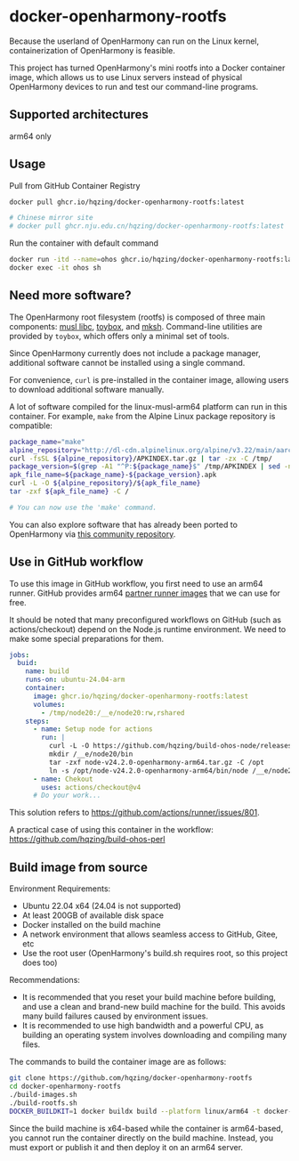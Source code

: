 # docker-openharmony-rootfs
Because the userland of OpenHarmony can run on the Linux kernel, containerization of OpenHarmony is feasible.

This project has turned OpenHarmony's mini rootfs into a Docker container image, which allows us to use Linux servers instead of physical OpenHarmony devices to run and test our command-line programs.

## Supported architectures
arm64 only

## Usage
Pull from GitHub Container Registry
```sh
docker pull ghcr.io/hqzing/docker-openharmony-rootfs:latest

# Chinese mirror site
# docker pull ghcr.nju.edu.cn/hqzing/docker-openharmony-rootfs:latest
```

Run the container with default command
```sh
docker run -itd --name=ohos ghcr.io/hqzing/docker-openharmony-rootfs:latest
docker exec -it ohos sh
```

## Need more software?
The OpenHarmony root filesystem (rootfs) is composed of three main components: [musl libc](https://musl.libc.org), [toybox](https://landley.net/toybox), and [mksh](https://github.com/MirBSD/mksh). Command-line utilities are provided by `toybox`, which offers only a minimal set of tools.

Since OpenHarmony currently does not include a package manager, additional software cannot be installed using a single command.

For convenience, `curl` is pre-installed in the container image, allowing users to download additional software manually.

A lot of software compiled for the linux-musl-arm64 platform can run in this container. For example, `make` from the Alpine Linux package repository is compatible:

```sh
package_name="make"
alpine_repository="http://dl-cdn.alpinelinux.org/alpine/v3.22/main/aarch64"
curl -fsSL ${alpine_repository}/APKINDEX.tar.gz | tar -zx -C /tmp/
package_version=$(grep -A1 "^P:${package_name}$" /tmp/APKINDEX | sed -n "s/^V://p")
apk_file_name=${package_name}-${package_version}.apk
curl -L -O ${alpine_repository}/${apk_file_name}
tar -zxf ${apk_file_name} -C /

# You can now use the 'make' command.
```

You can also explore software that has already been ported to OpenHarmony via [this community repository](https://gitcode.com/OpenHarmonyPCDeveloper).

## Use in GitHub workflow

To use this image in GitHub workflow, you first need to use an arm64 runner. GitHub provides arm64 [partner runner images](https://github.com/actions/partner-runner-images) that we can use for free.

It should be noted that many preconfigured workflows on GitHub (such as actions/checkout) depend on the Node.js runtime environment. We need to make some special preparations for them.

```yml
jobs:
  buid:
    name: build
    runs-on: ubuntu-24.04-arm
    container:
      image: ghcr.io/hqzing/docker-openharmony-rootfs:latest
      volumes:
        - /tmp/node20:/__e/node20:rw,rshared
    steps:
      - name: Setup node for actions
        run: |
          curl -L -O https://github.com/hqzing/build-ohos-node/releases/download/v24.2.0/node-v24.2.0-openharmony-arm64.tar.gz
          mkdir /__e/node20/bin
          tar -zxf node-v24.2.0-openharmony-arm64.tar.gz -C /opt
          ln -s /opt/node-v24.2.0-openharmony-arm64/bin/node /__e/node20/bin/node
      - name: Chekout
        uses: actions/checkout@v4
      # Do your work...
```

This solution refers to https://github.com/actions/runner/issues/801.

A practical case of using this container in the workflow: https://github.com/hqzing/build-ohos-perl

## Build image from source

Environment Requirements:
- Ubuntu 22.04 x64 (24.04 is not supported)
- At least 200GB of available disk space
- Docker installed on the build machine
- A network environment that allows seamless access to GitHub, Gitee, etc
- Use the root user (OpenHarmony's build.sh requires root, so this project does too)

Recommendations:
- It is recommended that you reset your build machine before building, and use a clean and brand-new build machine for the build. This avoids many build failures caused by environment issues.
- It is recommended to use high bandwidth and a powerful CPU, as building an operating system involves downloading and compiling many files.

The commands to build the container image are as follows:
```sh
git clone https://github.com/hqzing/docker-openharmony-rootfs
cd docker-openharmony-rootfs
./build-images.sh
./build-rootfs.sh
DOCKER_BUILDKIT=1 docker buildx build --platform linux/arm64 -t docker-openharmony-rootfs:latest .
```

Since the build machine is x64-based while the container is arm64-based, you cannot run the container directly on the build machine. Instead, you must export or publish it and then deploy it on an arm64 server.
